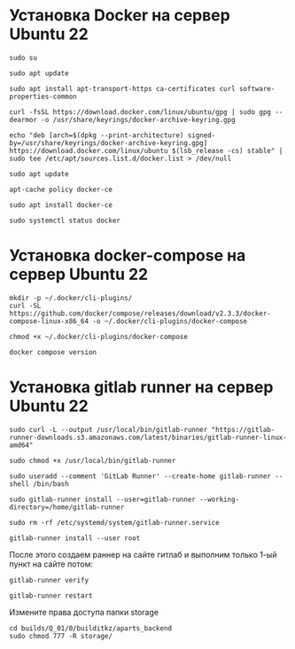 # Установка Docker на сервер Ubuntu 22
```
sudo su
```
```
sudo apt update
```
```
sudo apt install apt-transport-https ca-certificates curl software-properties-common
```
```
curl -fsSL https://download.docker.com/linux/ubuntu/gpg | sudo gpg --dearmor -o /usr/share/keyrings/docker-archive-keyring.gpg
```
```
echo "deb [arch=$(dpkg --print-architecture) signed-by=/usr/share/keyrings/docker-archive-keyring.gpg] https://download.docker.com/linux/ubuntu $(lsb_release -cs) stable" | sudo tee /etc/apt/sources.list.d/docker.list > /dev/null
```
```
sudo apt update
```
```
apt-cache policy docker-ce
```
```
sudo apt install docker-ce
```
```
sudo systemctl status docker
```

# Установка docker-compose на сервер Ubuntu 22
```
mkdir -p ~/.docker/cli-plugins/
curl -SL https://github.com/docker/compose/releases/download/v2.3.3/docker-compose-linux-x86_64 -o ~/.docker/cli-plugins/docker-compose
```
```
chmod +x ~/.docker/cli-plugins/docker-compose
```
```
docker compose version
```

# Установка gitlab runner на сервер Ubuntu 22
```
sudo curl -L --output /usr/local/bin/gitlab-runner "https://gitlab-runner-downloads.s3.amazonaws.com/latest/binaries/gitlab-runner-linux-amd64"
```
```
sudo chmod +x /usr/local/bin/gitlab-runner
```
```
sudo useradd --comment 'GitLab Runner' --create-home gitlab-runner --shell /bin/bash
```
```
sudo gitlab-runner install --user=gitlab-runner --working-directory=/home/gitlab-runner
```
```
sudo rm -rf /etc/systemd/system/gitlab-runner.service
```
```
gitlab-runner install --user root
```

После этого создаем раннер на сайте гитлаб и выполним только 1-ый пункт на сайте потом:
```
gitlab-runner verify
```
```
gitlab-runner restart
```

Измените права доступа папки storage
```
cd builds/Q_01/0/builditkz/aparts_backend
sudo chmod 777 -R storage/
```


